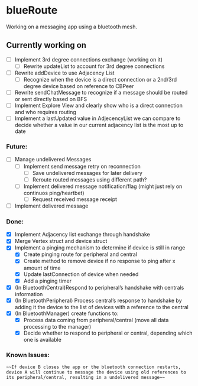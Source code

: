 # blueRoute

Working on a messaging app using a bluetooth mesh. 

## Currently working on
- [ ] Implement 3rd degree connections exchange (working on it)
    - [ ] Rewrite updateList to account for 3rd degree connections
- [ ] Rewrite addDevice to use Adjacency List
    - [ ] Recognize when the device is a direct connection or a 2nd/3rd degree device based on reference to CBPeer 
- [ ] Rewrite sendChatMessage to recognize if a message should be routed or sent directly based on BFS 
- [ ] Implement Explore View and clearly show who is a direct connection and who requires routing
- [ ] Implement a lastUpdated value in AdjecencyList we can compare to decide whether a value in our current adjacency list is the most up to date

### Future:
- [ ] Manage undelivered Messages
    - [ ] Implement send message retry on reconnection
        - [ ] Save undelivered messages for later delivery
        - [ ] Reroute routed messages using different path?
    - [ ] Implement delivered message notification/flag (might just rely on continuos ping/heartbet)
        - [ ] Request received message receipt 
- [ ] Implement delivered message

### Done:
- [x] Implement Adjacency list exchange through handshake
- [x] Merge Vertex struct and device struct
- [x] Implement a pinging mechanism to determine if device is still in range
    - [x]  Create pinging route for peripheral and central
    - [x] Create method to remove device if no response to ping after x amount of time
    - [x] Update lastConnection of device when needed
    - [x] Add a pinging timer
- [x] (In BluetoothCentral)Respond to peripheral’s handshake with centrals information
- [x] (In BluetoothPeripheral) Process central’s response to handshake by adding it the device to the list of devices with a reference to the central
- [x] (In BluetoothManager) create functions to:
    - [x] Process data coming from peripheral/central (move all data processing to the manager)
    - [x] Decide whether to respond to peripheral or central, depending which one is available
    
### Known Issues:
    ~~If device B closes the app or the bluetooth connection restarts, device A will continue to message the device using old references to its peripheral/central, resulting in a undelivered message~~

